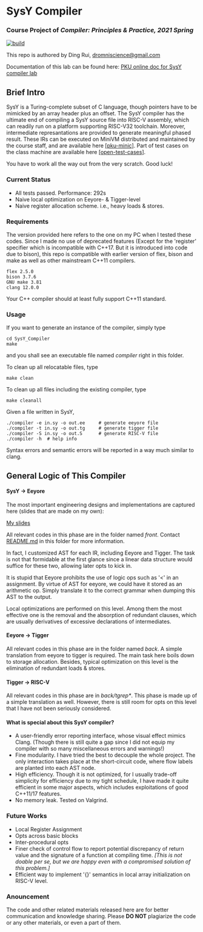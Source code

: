 # SysY Compiler
### Course Project of *Compiler: Principles & Practice, 2021 Spring*
[![build](https://api.travis-ci.com/dromniscience/SysY_Compiler.svg?branch=master)](https://github.com/dromniscience/SysY_Compiler)

This repo is authored by Ding Rui, dromniscience@gmail.com

Documentation of this lab can be found here: [PKU online doc for SysY compiler lab](https://pku-minic.github.io/online-doc/#/)

## Brief Intro

SysY is a Turing-complete subset of C language, though pointers have to be mimicked by an array header plus an offset. The SysY compiler has the ultimate end of compiling a SysY source file into RISC-V assembly, which can readily run on a platform supporting RISC-V32 toolchain. Moreover, intermediate represantations are provided to generate meaningful phased result. These IRs can be executed on MiniVM distributed and maintained by the course staff, and are available here [[pku-minic]](https://github.com/pku-minic/MiniVM). Part of test cases on the class machine are available here [[open-test-cases]](https://github.com/pku-minic/open-test-cases).

You have to work all the way out from the very scratch. Good luck!

### Current Status
- All tests passed. Performance: 292s
- Naive local optimization on Eeyore- & Tigger-level
- Naive register allocation scheme. i.e., heavy loads & stores.

### Requirements
The version provided here refers to the one on my PC when I tested these codes. Since I made no use of deprecated features (Except for the 'register' specifier which is incompatible with C++17. But it is introduced into code due to bison), this repo is compatible with earlier version of flex, bison and make as well as other mainstream C++11 compilers.
```
flex 2.5.0
bison 3.7.6
GNU make 3.81
clang 12.0.0
```
Your C++ compiler should at least fully support C++11 standard.

### Usage

If you want to generate an instance of the compiler, simply type
```
cd SysY_Compiler 
make
```
and you shall see an executable file named *compiler* right in this folder.

To clean up all relocatable files, type
```
make clean
```

To clean up all files including the existing compiler, type
```
make cleanall
```

Given a file written in SysY,
```
./compiler -e in.sy -o out.ee     # generate eeyore file
./compiler -t in.sy -o out.tg     # generate tigger file
./compiler -S in.sy -o out.S      # generate RISC-V file
./compiler -h  # help info
```
 Syntax errors and semantic errors will be reported in a way much similar to clang.

## General Logic of This Compiler

#### SysY -> Eeyore

The most important engineering designs and implementations are captured here (slides that are made on my own):

[My slides](./eeyore.pdf)

All relevant codes in this phase are in the folder named *front*. Contact [README.md](./front/README.md) in this folder for more information.

In fact, I customized AST for each IR, including Eeyore and Tigger. The task is not that formidable at the first glance since a linear data structure would suffice for these two, allowing later opts to kick in.

It is stupid that Eeyore prohibits the use of logic ops such as '<' in an assignment. By virtue of AST for eeyore, we could have it stored as an arithmetic op. Simply translate it to the correct grammar when dumping this AST to the output.

Local optimizations are performed on this level. Among them the most effective one is the removal and the absorption of redundant clauses, which are usually derivatives of excessive declarations of intermediates.

#### Eeyore -> Tigger

All relevant codes in this phase are in the folder named *back*. A simple translation from eeyore to tigger is required. The main task here boils down to storage allocation. Besides, typical optimization on this level is the elimination of redundant loads & stores.

#### Tigger -> RISC-V

All relevant codes in this phase are in *back/tgrep\**. This phase is made up of a simple translation as well. However, there is still room for opts on this level that I have not been seriously considered.

#### What is special about this SysY compiler?
- A user-friendly error reporting interface, whose visual effect mimics Clang. (Though there is still quite a gap since I did not equip my compiler with so many miscellaneous errors and warnings!)
- Fine modularity. I have tried the best to decouple the whole project. The only interaction takes place at the short-circuit code, where flow labels are planted into each AST node.
- High efficiency. Though it is not optimized, for I usually trade-off simplicity for efficiency due to my tight schedule, I have made it quite efficient in some major aspects, which includes exploitations of good C++11/17 features.
- No memory leak. Tested on Valgrind.

### Future Works
- Local Register Assignment
- Opts across basic blocks
- Inter-procedural opts
- Finer check of control flow to report potential discrepancy of return value and the signature of a function at compiling time. 
  *[This is not doable per se, but we are happy even with a compromised solution of this problem.]*
- Efficient way to implement '{}' semantics in local array initialization on RISC-V level.

### Anouncement

The code and other related materials released here are for better communication and knowledge sharing. Please **DO NOT** plagiarize the code or any other materials, or even a part of them.


